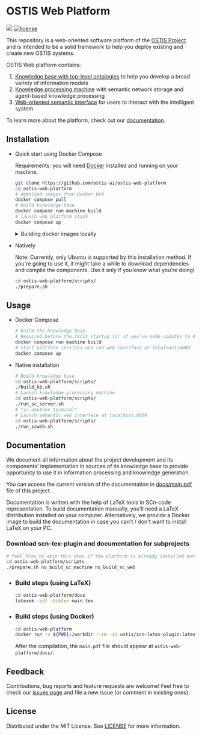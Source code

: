 # OSTIS Web Platform

<img src="https://github.com/ostis-ai/ostis-web-platform/actions/workflows/main.yml/badge.svg?branch=develop"> [![license](https://img.shields.io/badge/License-MIT-yellow.svg)](LICENSE)

This repository is a web-oriented software platform of the [OSTIS Project](https://github.com/ostis-ai/ostis-project) and is intended to be a solid framework to help you deploy existing and create new OSTIS systems.

OSTIS Web platform contains:

1. [Knowledge base with top-level ontologies](https://github.com/ostis-ai/ims.ostis.kb) to help you develop a broad variety of information models
2. [Knowledge processing machine](https://github.com/ostis-ai/sc-machine) with semantic network storage and agent-based knowledge processing
3. [Web-oriented semantic interface](https://github.com/ostis-ai/sc-web) for users to interact with the intelligent system.

To learn more about the platform, check out our [documentation](https://github.com/ostis-ai/ostis-web-platform/blob/develop/docs/main.pdf).

## Installation

- Quick start using Docker Compose

  Requirements: you will need [Docker](https://docs.docker.com/get-docker/) installed and running on your machine.

  ```sh
  git clone https://github.com/ostis-ai/ostis-web-platform
  cd ostis-web-platform
  # download images from Docker Hub
  docker compose pull
  # build knowledge base
  docker compose run machine build
  # launch web platform stack
  docker compose up
  ```

   <details>
   <summary> Building docker images locally </summary>

  This may come in handy e.g. when you want to use a custom branch of the sc-machine or sc-web.

  ### Requirements

  1.  **If you're using Windows**, please make sure you are using UNIX line endings inside the repository and `longpaths` are enabled:

      ```
      git config --local core.autocrlf true
      git config --local core.longpaths true
      git add --renormalize .
      ```

  2.  Enable Docker BuildKit. You can use `DOCKER_BUILDKIT=1` shell variable for this.

  ### Build process

  ```sh
  git clone https://github.com/ostis-ai/ostis-web-platform
  git submodule update --init --recursive
  cd scripts
  ./prepare.sh no_build_sc_machine no_build_sc_web # download all submodules without compilation.
  cd ..
  docker compose build
  ```

   </details>

- Natively

  Note: Currently, only Ubuntu is supported by this installation method. If you're going to use it, it might take a while to download dependencies and compile the components. Use it only if you know what you're doing!

  ```sh
  cd ostis-web-platform/scripts/
  ./prepare.sh
  ```

## Usage

- Docker Compose

  ```sh
  # build the Knowledge Base.
  # Required before the first startup (or if you've made updates to KB sources)
  docker compose run machine build
  # start platform services and run web interface at localhost:8000
  docker compose up
  ```

- Native installation

  ```sh
  # Build knowledge base
  cd ostis-web-platform/scripts/
  ./build_kb.sh
  # Launch knowledge processing machine
  cd ostis-web-platform/scripts/
  ./run_sc_server.sh
  # *in another terminal*
  # Launch semantic web interface at localhost:8000
  cd ostis-web-platform/scripts/
  ./run_scweb.sh
  ```

## Documentation

We document all information about the project development and its components' implementation in sources of its knowledge base
to provide opportunity to use it in information processing and knowledge generation.

You can access the current version of the documentation in [docs/main.pdf](docs/main.pdf) file of this project.

Documentation is written with
the help of LaTeX tools in SCn-code representation. To build documentation manually, you'll need a LaTeX distribution installed on your computer. Alternatively, we provide a Docker image to build the documentation in case you can't / don't want to install LaTeX on your PC.

### Download scn-tex-plugin and documentation for subprojects

```sh
# feel free to skip this step if the platform is already installed natively
cd ostis-web-platform/scripts
./prepare.sh no_build_sc_machine no_build_sc_web
```

- ### Build steps (using LaTeX)

  ```sh
  cd ostis-web-platform/docs
  latexmk -pdf -bibtex main.tex
  ```

- ### Build steps (using Docker)

  ```sh
  cd ostis-web-platform
  docker run -v ${PWD}:/workdir --rm -it ostis/scn-latex-plugin:latest "docs/main.tex"
  ```

  After the compilation, the `main.pdf` file should appear at `ostis-web-platform/docs/`.

## Feedback

Contributions, bug reports and feature requests are welcome! Feel free to check our [issues page](https://github.com/ostis-ai/ostis-web-platform/issues) and file a new issue (or comment in existing ones).

## License

Distributed under the MIT License. See [LICENSE](LICENSE) for more information.
